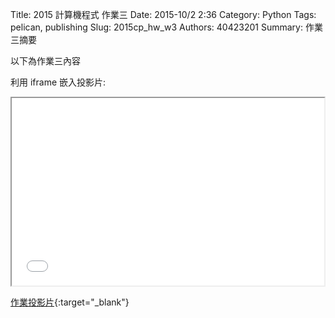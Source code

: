 Title: 2015 計算機程式 作業三
Date: 2015-10/2 2:36
Category: Python
Tags: pelican, publishing
Slug: 2015cp_hw_w3
Authors: 40423201
Summary: 作業三摘要

以下為作業三內容

利用 iframe 嵌入投影片:

<iframe src="40423201_cp_w3_p.html" width="500" height="300"></iframe>

[作業投影片](40423201_cp_w3_p.html){:target="_blank"}